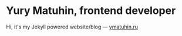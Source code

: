 # Yury Matuhin, frontend developer

Hi, it's my Jekyll powered website/blog — <a href="https://ymatuhin.ru">ymatuhin.ru</a>
